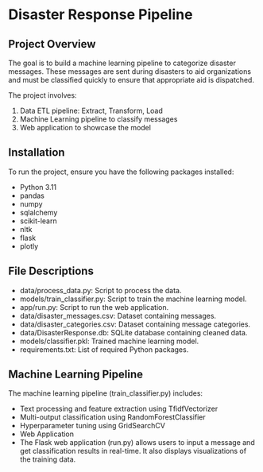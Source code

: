 # Disaster Response Pipeline

## Project Overview
The goal is to build a machine learning pipeline to categorize disaster messages. These messages are sent during disasters to aid organizations and must be classified quickly to ensure that appropriate aid is dispatched.

The project involves:
1. Data ETL pipeline: Extract, Transform, Load
2. Machine Learning pipeline to classify messages
3. Web application to showcase the model

## Installation
To run the project, ensure you have the following packages installed:

- Python 3.11
- pandas
- numpy
- sqlalchemy
- scikit-learn
- nltk
- flask
- plotly

## File Descriptions
* data/process_data.py: Script to process the data.
* models/train_classifier.py: Script to train the machine learning model.
* app/run.py: Script to run the web application.
* data/disaster_messages.csv: Dataset containing messages.
* data/disaster_categories.csv: Dataset containing message categories.
* data/DisasterResponse.db: SQLite database containing cleaned data.
* models/classifier.pkl: Trained machine learning model.
* requirements.txt: List of required Python packages.

## Machine Learning Pipeline
The machine learning pipeline (train_classifier.py) includes:

- Text processing and feature extraction using TfidfVectorizer
- Multi-output classification using RandomForestClassifier
- Hyperparameter tuning using GridSearchCV
- Web Application
- The Flask web application (run.py) allows users to input a message and get classification results in real-time. It also displays visualizations of the training data.

